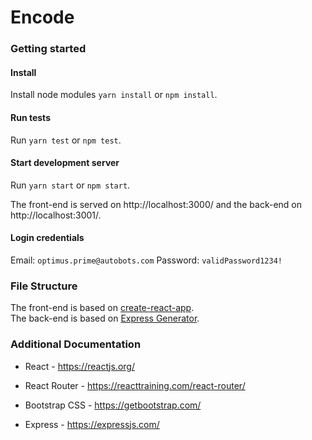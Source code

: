
# Encode

### Getting started  
#### Install
Install node modules `yarn install` or `npm install`.

#### Run tests
Run `yarn test` or `npm test`.

#### Start development server
Run `yarn start` or `npm start`.

The front-end is served on http://localhost:3000/ and the back-end on http://localhost:3001/.

#### Login credentials
Email: `optimus.prime@autobots.com`
Password: `validPassword1234!`

### File Structure
The front-end is based on [create-react-app](https://github.com/facebook/create-react-app).  
The back-end is based on [Express Generator](https://expressjs.com/en/starter/generator.html).

### Additional Documentation
- React - https://reactjs.org/

- React Router - https://reacttraining.com/react-router/

- Bootstrap CSS - https://getbootstrap.com/

- Express - https://expressjs.com/